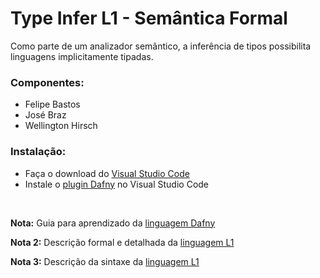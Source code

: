 Type Infer L1 - Semântica Formal
=======

Como parte de um analizador semântico, a inferência de tipos
possibilita linguagens implicitamente tipadas.

### Componentes:
* Felipe Bastos
* José Braz
* Wellington Hirsch

### Instalação:
* Faça o download do [Visual Studio Code](https://code.visualstudio.com/)
* Instale o [plugin Dafny](https://marketplace.visualstudio.com/items?itemName=correctnessLab.dafny-vscode) no Visual Studio Code

<br/>

__Nota:__ Guia para aprendizado da [linguagem Dafny](https://rise4fun.com/Dafny/tutorial)

__Nota 2:__ Descrição formal e detalhada da [linguagem L1](https://moodle.ufrgs.br/pluginfile.php/3105638/mod_resource/content/1/notas-aula-l1.pdf)

__Nota 3:__ Descrição da sintaxe da [linguagem L1](typeinfer.pdf)

